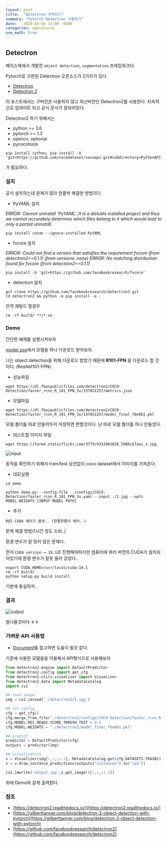 ```yaml
---
layout: post
title:  "Detectron 끄적이기"
summary: "Pytorch Detectron 사용하기"
date:   2020-04-04 13:00 -0400
categories: opensource
use_math: true
---
```


## Detectron
페이스북에서 개발한 `object detection`, `segmentation` 프레임워크다.

Pytorch로 구현된 Detectron 오픈소스가 2가지가 있다.

- [Detectron](https://github.com/roytseng-tw/Detectron.pytorch)
- [Detectron 2](https://github.com/facebookresearch/detectron2)

이 포스트에서는 구버전은 사용하지 않고 최신버전인 Detectron2를 사용한다. 지속적으로 업데이트 되고 공식 문서가 잘되어있다.

Detectron2 하기 위해서는

- python >= 3.6
- pytorch >= 1.3
- opencv, optional
- pycocotools

```
pip install cython; pip install -U 'git+https://github.com/cocodataset/cocoapi.git#subdirectory=PythonAPI'
```

가 필요하다.

### 설치

공식 설치하는데 문제가 많아 한줄씩 해결한 방법이다.

- PyYAML 설치

*ERROR: Cannot uninstall 'PyYAML'. It is a distutils installed project and thus we cannot accurately determine which files belong to it which would lead to only a partial uninstall.*

```
pip install conan --ignore-installed PyYAML  
```


- fvcore 설치

*ERROR: Could not find a version that satisfies the requirement fvcore (from detectron2==0.1.1) (from versions: none)
ERROR: No matching distribution found for fvcore (from detectron2==0.1.1)*

```
pip install -U 'git+https://github.com/facebookresearch/fvcore'
```

- detectron 설치

```
git clone https://github.com/facebookresearch/detectron2.git
cd detectron2 && python -m pip install -e .
```

만약 재빌드 할경우

```
rm -rf build/ **/*.so
```

### Demo

간단한 예제를 실행시켜보자

[model zoo](https://github.com/facebookresearch/detectron2/blob/master/MODEL_ZOO.md)에서 모델을 하나 다운로드 받아보자.

나는 object detection을 위해 다운로드 받았기 때문에 **R101-FPN** 을 다운로드 할 것이다. (ResNet101-FPN)

- 성능파일

```
wget https://dl.fbaipublicfiles.com/detectron2/COCO-Detection/faster_rcnn_R_101_FPN_3x/137851257/metrics.json
```

- 모델파일

```
wget https://dl.fbaipublicfiles.com/detectron2/COCO-Detection/faster_rcnn_R_101_FPN_3x/137851257/model_final_f6e8b1.pkl
```

모델 폴더를 따로 만들어두어 저장하면 편할것이다. 난 따로 모델 폴더를 하나 만들었다.

- 테스트할 이미지 파일

```
wget https://farm4.staticflickr.com/3775/9332963028_598bcb7aac_z.jpg
```



![input](/assets/img/post_img/detectron/input.jpg)



동작을 확인하기 위해서 train/test 상관없이 coco dataset에서 이미지를 가져온다.

- 데모실행

```
cd demo
```

```
python demo.py --config-file ../configs/COCO-Detection/faster_rcnn_R_101_FPN_3x.yaml --input ./1.jpg --opts MODEL.WEIGHTS [INPUT MODEL PATH]
```

- 추가

```
ROI CUDA 에러가 발생.. (한줄한줄이 에러..)
```

문제 해결 방법(1시간 정도 소비..)

환경 변수가 잘 맞지 않은 문제다.

먼저 `CUDA version = 10.1`로 진행해야하지만 컴퓨터에 여러 버전의 CUDA가 설치되어있기에 환경 변수가 잘못 들어 갔었다..

```
export CUDA_HOME=/usr/local/cuda-10.1
rm -rf build/
python setup.py build install
```

기본에 충실하자.


### 결과



![output](/assets/img/post_img/detectron/output.png)



잘나올것이다 ㅎㅎ


### 가벼운 API 사용법

- [Document](https://detectron2.readthedocs.io/)를 참고하면 도움이 될것 같다.

기존에 사용한 모델들을 이용해서 API형식으로 사용해보자

```python
from detectron2.engine import DefaultPredictor
from detectron2.config import get_cfg
from detectron2.utils.visualizer import Visualizer
from detectron2.data import MetadataCatalog
import cv2

## load image
img = cv2.imread('./detectron2/1.jpg')

## set config
cfg = get_cfg()
cfg.merge_from_file("./detectron2/configs/COCO-Detection/faster_rcnn_R_101_FPN_3x.yaml")
cfg.MODEL.ROI_HEADS.SCORE_THRESH_TEST = 0.5
cfg.MODEL.WEIGHTS = "./detectron2/model_final_f6e8b1.pkl"

## predict
predictor = DefaultPredictor(cfg)
outputs = predictor(img)

## visualization
v = Visualizer(img[:,:,::-1], MetadataCatalog.get(cfg.DATASETS.TRAIN[0]), scale=1.2)
v = v.draw_instance_predictions(outputs["instances"].to("cpu"))

cv2.imwrite('output.jpg',v.get_image()[:,:,::-1])
```

위에 Demo와 같게 출력된다.

### 참조
- [https://detectron2.readthedocs.io/](https://detectron2.readthedocs.io/)
- [https://gilberttanner.com/blog/detectron-2-object-detection-with-pytorch](https://gilberttanner.com/blog/detectron-2-object-detection-with-pytorch)
- [https://github.com/facebookresearch/detectron2](https://github.com/facebookresearch/detectron2)
